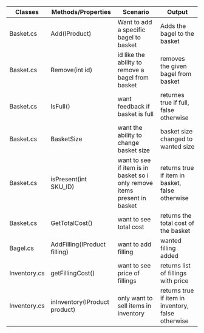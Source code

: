 |Classes| Methods/Properties|Scenario|Output|
|-------|-------------------|---------|------|
|Basket.cs|Add(IProduct)|Want to add a specific bagel to basket|Adds the bagel to the basket|
|Basket.cs|Remove(int id)| id like the ability to remove a bagel from basket| removes the given bagel from basket|
|Basket.cs|IsFull()| want feedback if basket is full| returnes true if full, false otherwise|
|Basket.cs|BasketSize| want the ability to change basket size| basket size changed to wanted size|
|Basket.cs|isPresent(int SKU_ID)| want to see if item is in basket so i only remove items present in basket| returns true if item in basket, false otherwise|
|Basket.cs|GetTotalCost()| want to see total cost| returns the total cost of the basket|
|Bagel.cs|AddFilling(IProduct filling)| want to add filling| wanted filling added|
|Inventory.cs|getFillingCost()| want to see price of fillings| returns list of fillings with price|
|Inventory.cs|inInventory(IProduct product)|only want to sell items in inventory|returns true if item in inventory, false otherwise|

